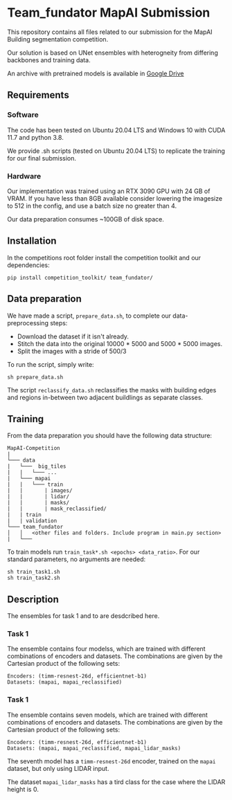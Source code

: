 # Team_fundator MapAI Submission

This repository contains all files related to our submission for the MapAI Building segmentation competition.

Our solution is based on UNet ensembles with heterogneity from differing backbones and training data.

An archive with pretrained models is available in [Google Drive](https://drive.google.com/drive/folders/1SQnS-cczKYae0_FpBFchFGpZ3X4QFyZo?usp=share_link)

## Requirements

### Software
The code has been tested on Ubuntu 20.04 LTS and Windows 10 with CUDA 11.7 and python 3.8.

We provide .sh scripts (tested on Ubuntu 20.04 LTS) to replicate the training for our final submission.

### Hardware
Our implementation was trained using an RTX 3090 GPU with 24 GB of VRAM. If you have less than 8GB available consider lowering the imagesize to 512 in the config, and use a batch size no greater than 4.

Our data preparation consumes ~100GB of disk space.

## Installation

In the competitions root folder install the competition toolkit and our dependencies:

    pip install competition_toolkit/ team_fundator/

## Data preparation
We have made a script, `prepare_data.sh`, to complete our data-preprocessing steps:
* Download the dataset if it isn't already.
* Stitch the data into the original 10000 * 5000 and 5000 * 5000 images.
* Split the images with a stride of 500/3

To run the script, simply write:

    sh prepare_data.sh

The script `reclassify_data.sh` reclassifies the masks with building edges and regions in-between two adjacent buildlings as separate classes.

## Training

From the data preparation you should have the following data structure:
    
    MapAI-Competition
    |
    └─── data 
    |   └───  big_tiles
    |   |   └─── ...
    |   └─── mapai
    |   |   └─── train
    |   |       | images/
    |   |       | lidar/
    |   |       | masks/
    |   |       | mask_reclassified/
    |   | train
    |   | validation
    └─── team_fundator
    │   │   <other files and folders. Include program in main.py section>
    |   └───
To train models run `train_task*.sh <epochs> <data_ratio>`. For our standard parameters, no arguments are needed:

    sh train_task1.sh
    sh train_task2.sh
    
    
## Description
The ensembles for task 1 and to are desdcribed here.
### Task 1
The ensemble contains four modelss, which are trained with different combinations of encoders and datasets. The combinations are given by the Cartesian product of the following sets:
    
    Encoders: (timm-resnest-26d, efficientnet-b1)
    Datasets: (mapai, mapai_reclassified)

### Task 1
The ensemble contains seven models, which are trained with different combinations of encoders and datasets. The combinations are given by the Cartesian product of the following sets:
    
    Encoders: (timm-resnest-26d, efficientnet-b1)
    Datasets: (mapai, mapai_reclassified, mapai_lidar_masks)

The seventh model has a `timm-resnest-26d` encoder, trained on the `mapai` dataset, but only using LIDAR input.

The dataset `mapai_lidar_masks` has a tird class for the case where the LIDAR height is 0.
